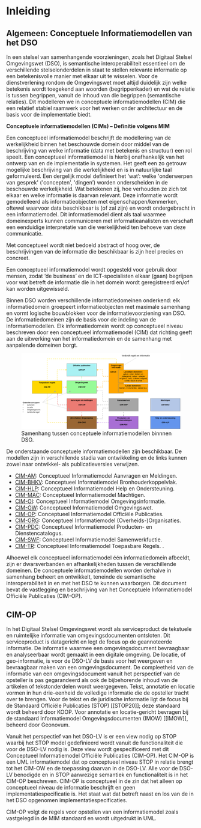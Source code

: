 # Inleiding

## Algemeen: Conceptuele Informatiemodellen van het DSO

In een stelsel van samenhangende voorzieningen, zoals het Digitaal Stelsel Omgevingswet (DSO), is semantische interoperabiliteit essentieel om de verschillende stelselonderdelen in staat te stellen relevante informatie op een betekenisvolle manier met elkaar uit te wisselen. Voor de dienstverlening rondom de Omgevingswet moet altijd duidelijk zijn welke betekenis wordt toegekend aan woorden (begrippenkader) en wat de relatie is tussen begrippen, vanuit de inhoud van die begrippen (semantische relaties). 
Dit modelleren we in conceptuele informatiemodellen (CIM) die een relatief stabiel raamwerk voor het werken onder architectuur en de basis voor de implementatie biedt.


<aside class="note">

**Conceptuele informatiemodellen (CIMs) – Definitie volgens MIM**

Een conceptueel informatiemodel beschrijft de modellering van de werkelijkheid binnen het beschouwde domein door middel van de beschrijving van welke informatie (data met betekenis en structuur) een rol speelt. Een conceptueel informatiemodel is hierbij onafhankelijk van het ontwerp van en de implementatie in systemen. Het geeft een zo getrouw mogelijke beschrijving van die werkelijkheid en is in natuurlijke taal geformuleerd.
Een dergelijk model definieert het ‘wat’: welke 'onderwerpen van gesprek' ('concepten', 'dingen’) worden onderscheiden in de beschouwde werkelijkheid. Wat betekenen zij, hoe verhouden ze zich tot elkaar en welke informatie is daarvan relevant. Deze informatie wordt gemodelleerd als informatieobjecten met eigenschappen/kenmerken, oftewel waarvoor data beschikbaar is (of zal zijn) en wordt ondergebracht in een informatiemodel. Dit informatiemodel dient als taal waarmee domeinexperts kunnen communiceren met informatieanalisten en verschaft een eenduidige interpretatie van die werkelijkheid ten behoeve van deze communicatie.

Met conceptueel wordt niet bedoeld abstract of hoog over, de beschrijvingen van de informatie die beschikbaar is zijn heel precies en concreet.

Een conceptueel informatiemodel wordt opgesteld voor gebruik door mensen, zodat ‘de business’ en de ICT-specialisten elkaar (gaan) begrijpen voor wat betreft de informatie die in het domein wordt geregistreerd en/of kan worden uitgewisseld.
</aside>



Binnen DSO worden verschillende informatiedomeinen onderkend: elk informatiedomein groepeert informatieobjecten met maximale samenhang en vormt logische bouwblokken voor de informatievoorziening van DSO.  
De informatiedomeinen zijn de basis voor de indeling van de informatiemodellen. Elk informatiedomein wordt op conceptueel niveau beschreven door een conceptueel informatiemodel (CIM) dat richting geeft aan de uitwerking van het informatiedomein en de samenhang met aanpalende domeinen borgt.

<figure id="Figuur_0">
<img src="media/Stelsel van CIMs.png" alt="">
<figcaption>Samenhang tussen conceptuele informatiemodellen binnnen DSO.</figcaption>
</figure>

De onderstaande conceptuele informatiemodellen zijn beschikbaar. De modellen zijn in verschillende stadia van ontwikkeling en de links kunnen zowel naar ontwikkel- als publicatieversies verwijzen.

 - [CIM-AM](https://geonovum.github.io/dso-cim-am/): Conceptueel Informatiemodel Aanvragen en Meldingen.
 - [CIM-BHKV](https://geonovum.github.io/dso-cim-bhkv/): Conceptueel Informatiemodel Bronhouderkoppelvlak.
 - [CIM-HLP](https://geonovum.github.io/dso-cim-hlp/): Conceptueel Informatiemodel Help en Ondersteuning.
 - [CIM-MAC](https://geonovum.github.io/dso-cim-mac/): Conceptueel Informatiemodel Machtigen.
 - [CIM-OI](https://geonovum.github.io/dso-cim-oi/): Conceptueel Informatiemodel Omgevingsinformatie.
 - [CIM-OW](https://geonovum.github.io/dso-cim-ow/): Conceptueel Informatiemodel Omgevingswet.
 - [CIM-OP](https://geonovum.github.io/dso-cim-op/): Conceptueel Informatiemodel Officiële Publicaties. 
 - [CIM-ORG](https://geonovum.github.io/dso-cim-org/): Conceptueel Informatiemodel (Overheids-)Organisaties.
 - [CIM-PDC](https://geonovum.github.io/dso-cim-pdc/): Conceptueel Informatiemodel Producten- en Dienstencatalogus.
 - [CIM-SWF](https://geonovum.github.io/dso-cim-swf/): Conceptueel Informatiemodel Samenwerkfuctie.
 - [CIM-TR](https://geonovum.github.io/dso-cim-tr/): Conceptueel Informatiemodel Toepasbare Regels. .
 
Alhoewel elk conceptueel informatiemodel één informatiedomein afbeeldt, zijn er dwarsverbanden en afhankelijkheden tussen de verschillende domeinen. De conceptuele informatiemodellen worden derhalve in samenhang beheert en ontwikkelt, teneinde de semantische interoperabiliteit in en met het DSO te kunnen waarborgen.
Dit document bevat de vastlegging en beschrijving van het Conceptuele Informatiemodel Officiële Publicaties (CIM-OP).

## CIM-OP
In het Digitaal Stelsel Omgevingswet wordt als serviceproduct de tekstuele en
ruimtelijke informatie van omgevingsdocumenten ontsloten. Dit serviceproduct is
datagericht en legt de focus op de geannoteerde informatie. De informatie
waarmee een omgevingsdocument bevraagbaar en analyseerbaar wordt gemaakt in een
digitale omgeving. De locatie, of geo-informatie, is voor de DSO-LV de basis
voor het weergeven en bevraagbaar maken van een omgevingsdocument. De
compleetheid van de informatie van een omgevingsdocument vanuit het perspectief van de opsteller is pas gegarandeerd
als ook de bijbehorende inhoud van de artikelen of tekstonderdelen wordt
weergegeven. Tekst, annotatie en locatie vormen in hun drie-eenheid de
volledige informatie die de opsteller tracht over te brengen. Voor de tekst en de juridische informatie ligt de focus
bij de Standaard Officiële Publicaties (STOP) [[STOP20]]; deze standaard wordt beheerd
door KOOP. Voor annotatie en locatie-gericht bevragen bij de standaard
Informatiemodel Omgevingsdocumenten (IMOW) [[IMOW]], beheerd door Geonovum.

Vanuit het perspectief van het DSO-LV is er een view nodig op STOP waarbij het STOP model gedefinieerd wordt vanuit de functionaliteit die voor de DSO-LV nodig is. Deze view wordt gespecificeerd met dit Conceptueel Informatiemodel Officiële Publicaties (CIM-OP). Het CIM-OP is een UML informatiemodel dat op conceptueel niveau STOP in relatie brengt tot het CIM-OW en de toepassing daarvan in de DSO-LV. Alle voor de DSO-LV benodigde en in STOP aanwezige semantiek en functionaliteit is in het CIM-OP beschreven. CIM-OP is conceptueel in de zin dat het alleen op conceptueel niveau de informatie beschrijft en geen implementatiespecificatie is. Het staat wat dat betreft naast en los van de in het DSO opgenomen implementatiespecificaties.

CIM-OP volgt de regels voor opstellen van een informatiemodel zoals vastgelegd in de MIM standaard en wordt uitgedrukt in UML.





